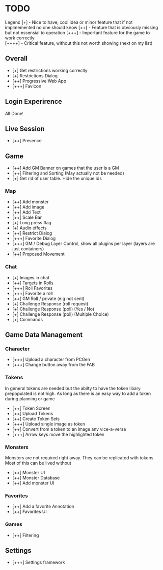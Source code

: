 # TODO

Legend
[+]     - Nice to have, cool idea or minor feature that if not implmemented no one should know
[++]    - Feature that is obviously missing but not essensial to operation
[+++]   - Important feature for the game to work correctly  
[++++]  - Critical feature, without this not worth showing (next on my list)

## Overall

- [+] Get restrictions working correctly
- [+] Restrictions Dialog
- [++] Progressive Web App
- [+++] FavIcon

## Login Experirence
All Done!

## Live Session
- [++] Presence

## Game 
- [++] Add GM Banner on games that the user is a GM
- [++] Filtering and Sorting (May actually not be needed)
- [+] Get rid of user table. Hide the unique ids

### Map
- [++] Add monster
- [++] Add image
- [++] Add Text
- [++] Scale Bar 
- [+] Long press flag
- [+] Audio effects
- [++] Restrict Dialog
- [+++] Favorite Dialog
- [+++] GM / Debug Layer Control, show all plugins per layer (layers are just containers)
- [++] Proposed Movement

### Chat
- [+] Images in chat
- [++] Targets in Rolls
- [+++] Roll Favorites
- [+++] Favorite a roll
- [++] GM Roll / private (e.g not sent) 
- [+] Challenge Response (roll request)
- [+] Challenge Response (poll) (Yes / No)
- [+] Challenge Response (poll) (Multiple Choice)
- [+] Commands
 
## Game Data Management

### Character
- [+++] Upload a character from PCGen
- [+++] Change button away from the FAB

### Tokens
In general tokens are needed but the abilty to have the token libary prepopulated is not high. As long as there is an easy way to add a token during planning or game
- [++] Token Screen
- [++] Upload Tokens
- [++] Create Token Sets
- [+++] Upload single image as token
- [++] Convert from a token to an image anv vice-a-versa
- [+++] Arrow keys move the highlighted token

### Monsters 
Monsters are not required right away. They can be replicated with tokens. Most of this can be lived without
- [++] Monster UI
- [++] Monster Database
- [++] Add monster UI

### Favorites
- [++] Add a favorite Annotation
- [++] Favorites UI

### Games
- [++] Filtering

## Settings
- [+++] Settings framework